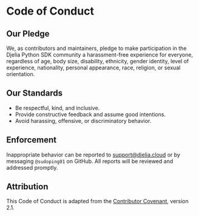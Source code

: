 # Code of Conduct

## Our Pledge
We, as contributors and maintainers, pledge to make participation in the Djelia Python SDK community a harassment-free experience for everyone, regardless of age, body size, disability, ethnicity, gender identity, level of experience, nationality, personal appearance, race, religion, or sexual orientation.

## Our Standards
- Be respectful, kind, and inclusive.
- Provide constructive feedback and assume good intentions.
- Avoid harassing, offensive, or discriminatory behavior.

## Enforcement
Inappropriate behavior can be reported to [support@djelia.cloud](mailto:support@djelia.cloud) or by messaging `@sudoping01` on GitHub. All reports will be reviewed and addressed promptly.

## Attribution
This Code of Conduct is adapted from the [Contributor Covenant](https://www.contributor-covenant.org), version 2.1.